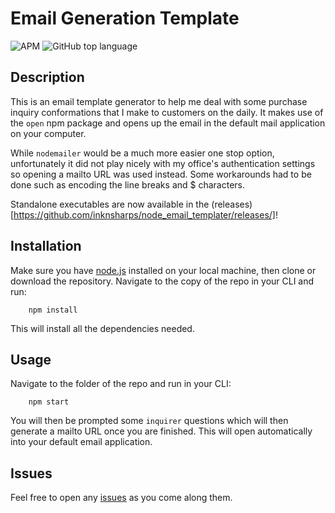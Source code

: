# Email Generation Template

![APM](https://img.shields.io/apm/l/vim-mode) ![GitHub top language](https://img.shields.io/github/languages/top/inknsharps/node_email_templater)

## Description

This is an email template generator to help me deal with some purchase inquiry conformations that I make to customers on the daily. It makes use of the `open` npm package and opens up the email in the default mail application on your computer. 

While `nodemailer` would be a much more easier one stop option, unfortunately it did not play nicely with my office's authentication settings so opening a mailto URL was used instead. Some workarounds had to be done such as encoding the line breaks and $ characters.

Standalone executables are now available in the (releases)[https://github.com/inknsharps/node_email_templater/releases/]!

## Installation

Make sure you have [node.js](https://nodejs.dev/) installed on your local machine, then clone or download the repository. Navigate to the copy of the repo in your CLI and run:

```
    npm install
```

This will install all the dependencies needed.

## Usage

Navigate to the folder of the repo and run in your CLI:

```
    npm start
```

You will then be prompted some `inquirer` questions which will then generate a mailto URL once you are finished. This will open automatically into your default email application.

## Issues

Feel free to open any [issues](https://github.com/inknsharps/node_email_templater/issues) as you come along them.
